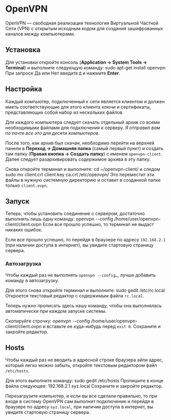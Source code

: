 # OpenVPN
OpenVPN — свободная реализация технологии Виртуальной Частной Сети (VPN) с открытым исходным кодом 
для создания зашифрованных каналов между компьютерами.

## Установка
Для установки откройте консоль (__Application → System Tools → Terminal__) и выполните следующую команду:
    sudo apt-get install openvpn
При запросе Да или Нет введите `Д` и нажмите __Enter__.

## Настройка
Каждый компьютер, подключенный к сети является клиентом и должен иметь соответствующие для этого клиента 
ключи и сертификаты, представляющих собой набор из нескольких файлов.

Для каждого компьютера следует скачать отдельный архив со всеми необходимыми файлами для подключения 
к серверу. _Я отправил вам по почте все это для десяти компьютеров_.

После того, как архив был скачан, необходимо перейти на верхней панели 
в __Переход → Домашняя папка__ (самый первый пункт) и создать там папку 
(__Правая кнопка → Создать папку__) с именем `openvpn-client`. Далее следует разархивировать содержимое архива в эту папку.

Снова откройте терминал и выполните:
    cd ~/openvpn-client/
и следом
    sudo mv client.crt client.key ca.crt /etc/openvpn/
Это переместит эти файлы в нужную системную директорию и оставит в созданной папке только `client.ovpn`.

## Запуск
Теперь, чтобы установить соединение с сервером, достаточно выполнить лишь одну команду:
    openvpn --config /home/user/openvpn-client/client.ovpn
Если все прошло успешно, то терминал не выдаст никаких ошибок.

Если все прошло успешно, то перейдя в браузере по адресу `192.168.2.1` (при наличии доступа в интернет), 
вы увидите стартовую страницу сервера.

### Автозагрузка
Чтобы каждый раз не выполнять `openvpn --config…`, лучше добавить команду в автозагрузку. 

Для этого снова откройте терминал и выполните:
    sudo gedit /etc/rc.local
Откроется текстовый редактор с содержимым файла `rc.local`.

Теперь нужно прописать здесь нашу команду, чтобы она выполнялась автоматически при каждом запуске системы. 

Скопируйте строчку:
    openvpn --config /home/user/openvpn-client/client.ovpn 
и вставьте ее куда-нибудь перед `exit 0`. Сохраните и закройте редактор.

## Hosts
Чтобы каждый раз не вводить в адресной строке браузера айпи адрес, который легко можно забыть, 
откройте текстовым редактором файл `/etc/hosts`. 

Для этого выполните команду:
    sudo gedit /etc/hosts
Пропишите в конце файла следующее:
    192.168.2.1    syz.local
Сохраните и закройте редактор.

Перезагрузите компьютер, и если вы все сделали правильно, то при входе в систему OpenVPN 
сам выполнит подключение и перейдя в браузере по адресу `syz.local`, при наличии доступа в интернет, вы увидите стартовую страницу сервера.